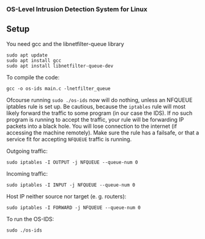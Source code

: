 ### OS-Level Intrusion Detection System for Linux

## Setup

You need gcc and the libnetfilter-queue library

```
sudo apt update
sudo apt install gcc
sudo apt install libnetfilter-queue-dev
```

To compile the code:

```
gcc -o os-ids main.c -lnetfilter_queue
```

Ofcourse running `sudo ./os-ids` now will do nothing, unless an NFQUEUE iptables rule is set up. Be cautious, because the `iptables` rule will most likely forward the traffic to some program (in our case the IDS). If no such program is running to accept the traffic, your rule will be forwarding IP packets into a black hole. You will lose connection to the internet (if accessing the machine remotely). Make sure the rule has a failsafe, or that a service fit for accepting `NFQUEUE` traffic is running.

Outgoing traffic:

```
sudo iptables -I OUTPUT -j NFQUEUE --queue-num 0
```

Incoming traffic:

```
sudo iptables -I INPUT -j NFQUEUE --queue-num 0
```

Host IP neither source nor target (e. g. routers):

```
sudo iptables -I FORWARD -j NFQUEUE --queue-num 0
```

To run the OS-IDS:

```
sudo ./os-ids
```
